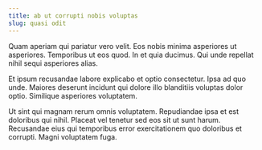 ```yaml
---
title: ab ut corrupti nobis voluptas
slug: quasi odit
---
```


Quam aperiam qui pariatur vero velit. Eos nobis minima asperiores ut asperiores. Temporibus ut eos quod. In et quia ducimus. Qui unde repellat nihil sequi asperiores alias.

Et ipsum recusandae labore explicabo et optio consectetur. Ipsa ad quo unde. Maiores deserunt incidunt qui dolore illo blanditiis voluptas dolor optio. Similique asperiores voluptatem.

Ut sint qui magnam rerum omnis voluptatem. Repudiandae ipsa et est doloribus qui nihil. Placeat vel tenetur sed eos sit ut sunt harum. Recusandae eius qui temporibus error exercitationem quo doloribus et corrupti. Magni voluptatem fuga.
